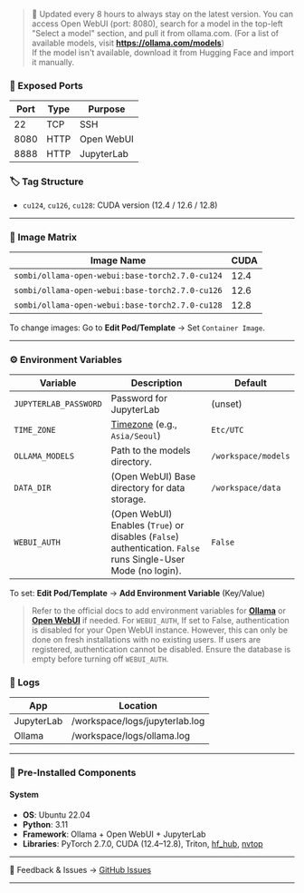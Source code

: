 > 🔄 Updated every 8 hours to always stay on the latest version.
> You can access Open WebUI (port: 8080), search for a model in the top-left "Select a model" section, and pull it from ollama.com. (For a list of available models, visit **<https://ollama.com/models>**) \
> If the model isn't available, download it from Hugging Face and import it manually.

### 🔌 Exposed Ports

| Port | Type | Purpose    |
| ---- | ---- | ---------- |
| 22   | TCP  | SSH        |
| 8080 | HTTP | Open WebUI |
| 8888 | HTTP | JupyterLab |

### 🏷️ Tag Structure

* `cu124`, `cu126`, `cu128`: CUDA version (12.4 / 12.6 / 12.8)

---

### 🧱 Image Matrix

| Image Name                                      | CUDA |
| ----------------------------------------------- | ---- |
| `sombi/ollama-open-webui:base-torch2.7.0-cu124` | 12.4 |
| `sombi/ollama-open-webui:base-torch2.7.0-cu126` | 12.6 |
| `sombi/ollama-open-webui:base-torch2.7.0-cu128` | 12.8 |

To change images: Go to **Edit Pod/Template** → Set `Container Image`.

---

### ⚙️ Environment Variables

| Variable                 | Description                                                                                 | Default   |
| ------------------------ | ------------------------------------------------------------------------------------------- | --------- |
| `JUPYTERLAB_PASSWORD`    | Password for JupyterLab                                                         | (unset)   |
| `TIME_ZONE`              | [Timezone](https://en.wikipedia.org/wiki/List_of_tz_database_time_zones) (e.g., `Asia/Seoul`)                                                               | `Etc/UTC` |
| `OLLAMA_MODELS`          | Path to the models directory.                                               | `/workspace/models` |
| `DATA_DIR`               | (Open WebUI) Base directory for data storage.                              | `/workspace/data` |
| `WEBUI_AUTH`             | (Open WebUI) Enables (`True`) or disables (`False`) authentication. `False` runs Single-User Mode (no login). | `False` |

To set: **Edit Pod/Template** → **Add Environment Variable** (Key/Value)

> Refer to the official docs to add environment variables for [**Ollama**](https://github.com/ollama/ollama/issues/2941#issuecomment-2322778733) or [**Open WebUI**](https://docs.openwebui.com/getting-started/env-configuration) if needed.
> For `WEBUI_AUTH`, If set to False, authentication is disabled for your Open WebUI instance. However, this can only be done on fresh installations with no existing users. If users are registered, authentication cannot be disabled. Ensure the database is empty before turning off `WEBUI_AUTH`.

### 📁 Logs

| App        | Location                       |
|------------|--------------------------------|
| JupyterLab | /workspace/logs/jupyterlab.log |
| Ollama     | /workspace/logs/ollama.log     |

---

### 🧩 Pre-Installed Components

#### **System**

* **OS**: Ubuntu 22.04
* **Python**: 3.11
* **Framework**: Ollama + Open WebUI + JupyterLab
* **Libraries**: PyTorch 2.7.0, CUDA (12.4–12.8), Triton, [hf\_hub](https://huggingface.co/docs/huggingface_hub), [nvtop](https://github.com/Syllo/nvtop)

---

💬 Feedback & Issues → [GitHub Issues](https://github.com/somb1/Ollama-Open-WebUI-RP/issues)

---
